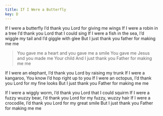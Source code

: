 ```yaml
---
title: If I Were a Butterfly
key: D
---
```


If I were a butterfly
I’d thank you Lord for giving me wings 
If I were a robin in a tree
I’d thank you Lord that I could sing
If I were a fish in the sea,
I’d wiggle my tail and I’d giggle with glee
But I just thank you father for making me me

>You gave me a heart and you gave me a smile 
You gave me Jesus and you made me Your child
And I just thank you Father for making me me

If I were an elephant,
I’d thank you Lord by raising my trunk
If I were a kangaroo,
You know I’d hop right up to you
If I were an octopus,
I’d thank you Lord for my fine looks
But I just thank you Father for making me me

If I were a wiggly worm,
I’d thank you Lord that I could squirm
If I were a fuzzy wuzzy bear,
I’d thank you Lord for my fuzzy, wuzzy hair If I were a crocodile,
I’d thank you Lord for my great smile
But I just thank you Father for making me me
